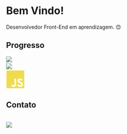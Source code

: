
<h1>Bem Vindo!</h1>
<p>Desenvolvedor Front-End em aprendizagem. 😊</p>

<h2>Progresso</h2>
<div><a href="https://github.com/RicardoAPalma/html-css"><img height="50em" src="https://user-images.githubusercontent.com/83355057/227205366-512c8b93-e041-4782-9b25-15dcce275885.png"></a><br></div>
<div><a href="https://github.com/RicardoAPalma/html-css"><img height="50em" src="https://user-images.githubusercontent.com/83355057/227205422-3d6491c7-bcc5-45f2-8a48-7be76a1e45ab.png"></a> <br></div>
<div><a href="https://github.com/RicardoAPalma/java-script"><img height="50em" src="https://raw.githubusercontent.com/devicons/devicon/master/icons/javascript/javascript-plain.svg" alt="imagem javascript"></a></div>

<h2>Contato<h2>
<a href="https://www.linkedin.com/in/ricardo-palma1/"><img height="50em" src="https://cdn.jsdelivr.net/gh/devicons/devicon/icons/linkedin/linkedin-original.svg" /></a><br>
 
